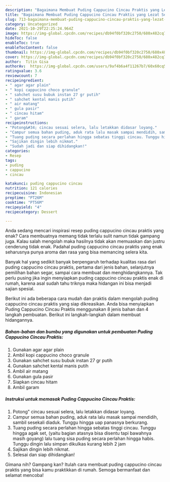 ```yaml
---
description: "Bagaimana Membuat Puding Cappucino Cincau Praktis yang Lezat Sekali"
title: "Bagaimana Membuat Puding Cappucino Cincau Praktis yang Lezat Sekali"
slug: 713-bagaimana-membuat-puding-cappucino-cincau-praktis-yang-lezat-sekali
category: Uncategorized
date: 2021-10-29T22:25:24.964Z
image: https://img-global.cpcdn.com/recipes/db94f0bf320c2750/680x482cq70/puding-cappucino-cincau-praktis-foto-resep-utama.jpg
hideToc: false
enableToc: true
enableTocContent: false
thumbnail: https://img-global.cpcdn.com/recipes/db94f0bf320c2750/680x482cq70/puding-cappucino-cincau-praktis-foto-resep-utama.jpg
cover: https://img-global.cpcdn.com/recipes/db94f0bf320c2750/680x482cq70/puding-cappucino-cincau-praktis-foto-resep-utama.jpg
author:  Titin Gisa
authorAv:  https://img-global.cpcdn.com/users/9af4b6a4f11267b7/60x60cq50/avatar.jpg
ratingvalue: 3.6
reviewcount: 7
recipeingredient:
- " agar agar plain"
- " kopi cappucino choco granule"
- " sahchet susu bubuk instan 27 gr putih"
- " sahchet kental manis putih"
- " air matang"
- " gula pasir"
- " cincau hitam"
- " garam"
recipeinstructions:
- "Potong&#34; cincau sesuai selera, lalu letakkan didasar loyang."
- "Campur semua bahan puding, aduk rata lalu masak sampai mendidih, sambil sesekali diaduk. Tunggu hingga uap panasnya berkurang."
- "Tuang puding secara perlahan hingga sebatas tinggi cincau. Tunggu hingga agak set, (yaitu bagian atasnya bisa disentu tapi bawahnya masih goyang) lalu tuang sisa puding secara perlahan hingga habis. Tunggu dingin lalu simpan dikulkas kurang lebih 2 jam"
- "Sajikan dingin lebih nikmat."
- "Sudah jadi dan siap dihidangkan!"
categories:
- Resep
tags:
- puding
- cappucino
- cincau

katakunci: puding cappucino cincau 
nutrition: 121 calories
recipecuisine: Indonesian
preptime: "PT26M"
cooktime: "PT56M"
recipeyield: "4"
recipecategory: Dessert

---
```



Anda sedang mencari inspirasi resep puding cappucino cincau praktis yang enak? Cara membuatnya memang tidak terlalu sulit namun tidak gampang juga. Kalau salah mengolah maka hasilnya tidak akan memuaskan dan justru cenderung tidak enak. Padahal puding cappucino cincau praktis yang enak seharusnya punya aroma dan rasa yang bisa memancing selera kita.


Banyak hal yang sedikit banyak berpengaruh terhadap kualitas rasa dari puding cappucino cincau praktis, pertama dari jenis bahan, selanjutnya pemilihan bahan segar, sampai cara membuat dan menghidangkannya. Tak perlu pusing jika ingin menyiapkan puding cappucino cincau praktis enak di rumah, karena asal sudah tahu triknya maka hidangan ini bisa menjadi sajian spesial.




Berikut ini ada beberapa cara mudah dan praktis dalam mengolah puding cappucino cincau praktis yang siap dikreasikan. Anda bisa menyiapkan Puding Cappucino Cincau Praktis menggunakan 8 jenis bahan dan 4 langkah pembuatan. Berikut ini langkah-langkah dalam membuat hidangannya.

<!--inarticleads1-->

##### Bahan-bahan dan bumbu yang digunakan untuk pembuatan Puding Cappucino Cincau Praktis:

1. Gunakan  agar agar plain
1. Ambil  kopi cappucino choco granule
1. Gunakan  sahchet susu bubuk instan 27 gr putih
1. Gunakan  sahchet kental manis putih
1. Ambil  air matang
1. Gunakan  gula pasir
1. Siapkan  cincau hitam
1. Ambil  garam




<!--inarticleads2-->

##### Instruksi untuk memasak Puding Cappucino Cincau Praktis:

1. Potong&#34; cincau sesuai selera, lalu letakkan didasar loyang.
1. Campur semua bahan puding, aduk rata lalu masak sampai mendidih, sambil sesekali diaduk. Tunggu hingga uap panasnya berkurang.
1. Tuang puding secara perlahan hingga sebatas tinggi cincau. Tunggu hingga agak set, (yaitu bagian atasnya bisa disentu tapi bawahnya masih goyang) lalu tuang sisa puding secara perlahan hingga habis. Tunggu dingin lalu simpan dikulkas kurang lebih 2 jam
1. Sajikan dingin lebih nikmat.
1. Selesai dan siap dihidangkan!



Gimana nih? Gampang kan? Itulah cara membuat puding cappucino cincau praktis yang bisa kamu praktikkan di rumah. Semoga bermanfaat dan selamat mencoba!
